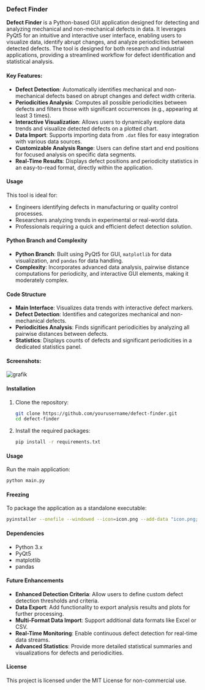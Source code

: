 ### Defect Finder

**Defect Finder** is a Python-based GUI application designed for detecting and analyzing mechanical and non-mechanical defects in data. It leverages PyQt5 for an intuitive and interactive user interface, enabling users to visualize data, identify abrupt changes, and analyze periodicities between detected defects. The tool is designed for both research and industrial applications, providing a streamlined workflow for defect identification and statistical analysis.

#### Key Features:
- **Defect Detection**: Automatically identifies mechanical and non-mechanical defects based on abrupt changes and defect width criteria.
- **Periodicities Analysis**: Computes all possible periodicities between defects and filters those with significant occurrences (e.g., appearing at least 3 times).
- **Interactive Visualization**: Allows users to dynamically explore data trends and visualize detected defects on a plotted chart.
- **Data Import**: Supports importing data from `.dat` files for easy integration with various data sources.
- **Customizable Analysis Range**: Users can define start and end positions for focused analysis on specific data segments.
- **Real-Time Results**: Displays defect positions and periodicity statistics in an easy-to-read format, directly within the application.

#### Usage
This tool is ideal for:
- Engineers identifying defects in manufacturing or quality control processes.
- Researchers analyzing trends in experimental or real-world data.
- Professionals requiring a quick and efficient defect detection solution.

#### Python Branch and Complexity
- **Python Branch**: Built using PyQt5 for GUI, `matplotlib` for data visualization, and `pandas` for data handling.
- **Complexity**: Incorporates advanced data analysis, pairwise distance computations for periodicity, and interactive GUI elements, making it moderately complex.

#### Code Structure
- **Main Interface**: Visualizes data trends with interactive defect markers.
- **Defect Detection**: Identifies and categorizes mechanical and non-mechanical defects.
- **Periodicities Analysis**: Finds significant periodicities by analyzing all pairwise distances between defects.
- **Statistics**: Displays counts of defects and significant periodicities in a dedicated statistics panel.

#### Screenshots:

![grafik](https://github.com/user-attachments/assets/cc399166-fd22-4afe-ae1e-9430e4d37a69)

#### Installation
1. Clone the repository:
   ```sh
   git clone https://github.com/yourusername/defect-finder.git
   cd defect-finder
   ```

2. Install the required packages:
   ```sh
   pip install -r requirements.txt
   ```

#### Usage
Run the main application:
```sh
python main.py
```

#### Freezing
To package the application as a standalone executable:
```sh
pyinstaller --onefile --windowed --icon=icon.png --add-data "icon.png;." --name "Defect Finder" main.py
```

#### Dependencies
- Python 3.x
- PyQt5
- matplotlib
- pandas

#### Future Enhancements
- **Enhanced Detection Criteria**: Allow users to define custom defect detection thresholds and criteria.
- **Data Export**: Add functionality to export analysis results and plots for further processing.
- **Multi-Format Data Import**: Support additional data formats like Excel or CSV.
- **Real-Time Monitoring**: Enable continuous defect detection for real-time data streams.
- **Advanced Statistics**: Provide more detailed statistical summaries and visualizations for defects and periodicities.

#### License
This project is licensed under the MIT License for non-commercial use.
